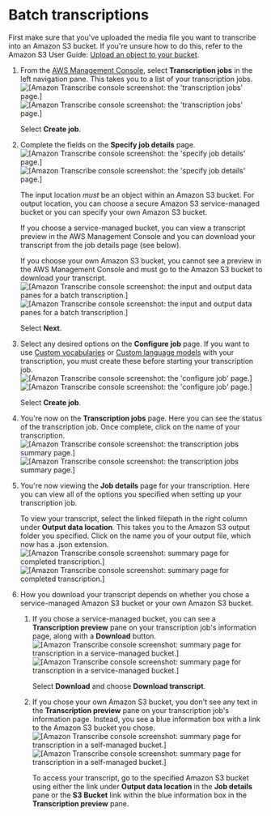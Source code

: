 # Batch transcriptions<a name="getting-started-console-batch"></a>

First make sure that you've uploaded the media file you want to transcribe into an Amazon S3 bucket\. If you're unsure how to do this, refer to the Amazon S3 User Guide: [Upload an object to your bucket](https://docs.aws.amazon.com/AmazonS3/latest/userguide/uploading-an-object-bucket.html)\.

1. From the [AWS Management Console](https://console.aws.amazon.com/transcribe), select **Transcription jobs** in the left navigation pane\. This takes you to a list of your transcription jobs\.  
![\[Amazon Transcribe console screenshot: the 'transcription jobs' page.\]](http://docs.aws.amazon.com/transcribe/latest/dg/images/console-batch-1.png)![\[Amazon Transcribe console screenshot: the 'transcription jobs' page.\]](http://docs.aws.amazon.com/transcribe/latest/dg/)

   Select **Create job**\.

1. Complete the fields on the **Specify job details** page\.  
![\[Amazon Transcribe console screenshot: the 'specify job details' page.\]](http://docs.aws.amazon.com/transcribe/latest/dg/images/console-batch-job-details-1.png)![\[Amazon Transcribe console screenshot: the 'specify job details' page.\]](http://docs.aws.amazon.com/transcribe/latest/dg/)

   The input location *must* be an object within an Amazon S3 bucket\. For output location, you can choose a secure Amazon S3 service\-managed bucket or you can specify your own Amazon S3 bucket\.

   If you choose a service\-managed bucket, you can view a transcript preview in the AWS Management Console and you can download your transcript from the job details page \(see below\)\.

   If you choose your own Amazon S3 bucket, you cannot see a preview in the AWS Management Console and must go to the Amazon S3 bucket to download your transcript\.  
![\[Amazon Transcribe console screenshot: the input and output data panes for a batch transcription.\]](http://docs.aws.amazon.com/transcribe/latest/dg/images/console-batch-job-details-2.png)![\[Amazon Transcribe console screenshot: the input and output data panes for a batch transcription.\]](http://docs.aws.amazon.com/transcribe/latest/dg/)

   Select **Next**\.

1. Select any desired options on the **Configure job** page\. If you want to use [Custom vocabularies](custom-vocabulary.md) or [Custom language models](custom-language-models.md) with your transcription, you must create these before starting your transcription job\.  
![\[Amazon Transcribe console screenshot: the 'configure job' page.\]](http://docs.aws.amazon.com/transcribe/latest/dg/images/console-batch-configure-job.png)![\[Amazon Transcribe console screenshot: the 'configure job' page.\]](http://docs.aws.amazon.com/transcribe/latest/dg/)

   Select **Create job**\.

1. You're now on the **Transcription jobs** page\. Here you can see the status of the transcription job\. Once complete, click on the name of your transcription\.  
![\[Amazon Transcribe console screenshot: the transcription jobs summary page.\]](http://docs.aws.amazon.com/transcribe/latest/dg/images/console-batch-transcription-jobs.png)![\[Amazon Transcribe console screenshot: the transcription jobs summary page.\]](http://docs.aws.amazon.com/transcribe/latest/dg/)

1. You're now viewing the **Job details** page for your transcription\. Here you can view all of the options you specified when setting up your transcription job\.

   To view your transcript, select the linked filepath in the right column under **Output data location**\. This takes you to the Amazon S3 output folder you specified\. Click on the name you of your output file, which now has a \.json extension\.  
![\[Amazon Transcribe console screenshot: summary page for completed transcription.\]](http://docs.aws.amazon.com/transcribe/latest/dg/images/console-batch-complete.png)![\[Amazon Transcribe console screenshot: summary page for completed transcription.\]](http://docs.aws.amazon.com/transcribe/latest/dg/)

1. How you download your transcript depends on whether you chose a service\-managed Amazon S3 bucket or your own Amazon S3 bucket\.

   1. If you chose a service\-managed bucket, you can see a **Transcription preview** pane on your transcription job's information page, along with a **Download** button\.  
![\[Amazon Transcribe console screenshot: summary page for transcription in a service-managed bucket.\]](http://docs.aws.amazon.com/transcribe/latest/dg/images/console-batch-output-service-s3.png)![\[Amazon Transcribe console screenshot: summary page for transcription in a service-managed bucket.\]](http://docs.aws.amazon.com/transcribe/latest/dg/)

      Select **Download** and choose **Download transcript**\.

   1. If you chose your own Amazon S3 bucket, you don't see any text in the **Transcription preview** pane on your transcription job's information page\. Instead, you see a blue information box with a link to the Amazon S3 bucket you chose\.  
![\[Amazon Transcribe console screenshot: summary page for transcription in a self-managed bucket.\]](http://docs.aws.amazon.com/transcribe/latest/dg/images/console-batch-output-own-s3.png)![\[Amazon Transcribe console screenshot: summary page for transcription in a self-managed bucket.\]](http://docs.aws.amazon.com/transcribe/latest/dg/)

      To access your transcript, go to the specified Amazon S3 bucket using either the link under **Output data location** in the **Job details** pane or the **S3 Bucket** link within the blue information box in the **Transcription preview** pane\.